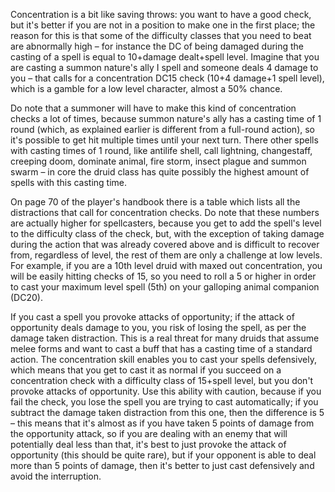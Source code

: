 Concentration is a bit like saving throws: you want to have a good check, but it's better if you are not in a position to make one in the first place; the reason for this is that some of the difficulty classes that you need to beat are abnormally high – for instance the DC of being damaged during the casting of a spell is equal to 10+damage dealt+spell level. Imagine that you are casting a summon nature's ally I spell and someone deals 4 damage to you – that calls for a concentration DC15 check (10+4 damage+1 spell level), which is a gamble for a low level character, almost a 50% chance.

Do note that a summoner will have to make this kind of concentration checks a lot of times, because summon nature's ally has a casting time of 1 round (which, as explained earlier is different from a full-round action), so it's possible to get hit multiple times until your next turn. There other spells with casting times of 1 round, like antilife shell, call lightning, changestaff, creeping doom, dominate animal, fire storm, insect plague and summon swarm – in core the druid class has quite possibly the highest amount of spells with this casting time.

On page 70 of the player's handbook there is a table which lists all the distractions that call for concentration checks. Do note that these numbers are actually higher for spellcasters, because you get to add the spell's level to the difficulty class of the check, but, with the exception of taking damage during the action that was already covered above and is difficult to recover from, regardless of level, the rest of them are only a challenge at low levels. For example, if you are a 10th level druid with maxed out concentration, you will be easily hitting checks of 15, so you need to roll a 5 or higher in order to cast your maximum level spell (5th) on your galloping animal companion (DC20).

If you cast a spell you provoke attacks of opportunity; if the attack of opportunity deals damage to you, you risk of losing the spell, as per the damage taken distraction. This is a real threat for many druids that assume melee forms and want to cast a buff that has a casting time of a standard action. The concentration skill enables you to cast your spells defensively, which means that you get to cast it as normal if you succeed on a concentration check with a difficulty class of 15+spell level, but you don't provoke attacks of opportunity. Use this ability with caution, because if you fail the check, you lose the spell you are trying to cast automatically; if you subtract the damage taken distraction from this one, then the difference is 5 – this means that it's almost as if you have taken 5 points of damage from the opportunity attack, so if you are dealing with an enemy that will potentially deal less than that, it's best to just provoke the attack of opportunity (this should be quite rare), but if your opponent is able to deal more than 5 points of damage, then it's better to just cast defensively and avoid the interruption.
